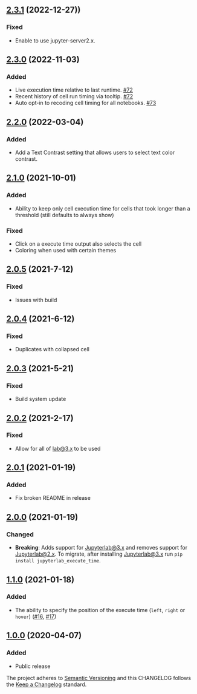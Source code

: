 ## [2.3.1](https://github.com/deshaw/jupyterlab-execute-time/compare/v2.3.0...v2.3.1) (2022-12-27))

### Fixed

- Enable to use jupyter-server2.x.

## [2.3.0](https://github.com/deshaw/jupyterlab-execute-time/compare/v2.2.0...v2.3.0) (2022-11-03)

### Added

- Live execution time relative to last runtime. [#72](https://github.com/deshaw/jupyterlab-execute-time/pull/72)
- Recent history of cell run timing via tooltip. [#72](https://github.com/deshaw/jupyterlab-execute-time/pull/72)
- Auto opt-in to recoding cell timing for all notebooks. [#73](https://github.com/deshaw/jupyterlab-execute-time/pull/73)

## [2.2.0](https://github.com/deshaw/jupyterlab-execute-time/compare/v2.1.0...v2.2.0) (2022-03-04)

### Added

- Add a Text Contrast setting that allows users to select text color contrast.

## [2.1.0](https://github.com/deshaw/jupyterlab-execute-time/compare/v2.0.5...v2.1.0) (2021-10-01)

### Added

- Ability to keep only cell execution time for cells that took longer than a threshold (still defaults to always show)

### Fixed

- Click on a execute time output also selects the cell
- Coloring when used with certain themes

## [2.0.5](https://github.com/deshaw/jupyterlab-execute-time/compare/v2.0.4...v2.0.5) (2021-7-12)

### Fixed

- Issues with build

## [2.0.4](https://github.com/deshaw/jupyterlab-execute-time/compare/v2.0.3...v2.0.4) (2021-6-12)

### Fixed

- Duplicates with collapsed cell

## [2.0.3](https://github.com/deshaw/jupyterlab-execute-time/compare/v2.0.2...v2.0.3) (2021-5-21)

### Fixed

- Build system update

## [2.0.2](https://github.com/deshaw/jupyterlab-execute-time/compare/v2.0.1...v2.0.2) (2021-2-17)

### Fixed

- Allow for all of lab@3.x to be used

## [2.0.1](https://github.com/deshaw/jupyterlab-execute-time/compare/v2.0.0...v2.0.1) (2021-01-19)

### Added

- Fix broken README in release

## [2.0.0](https://github.com/deshaw/jupyterlab-execute-time/compare/v1.1.0...v2.0.0) (2021-01-19)

### Changed

- **Breaking**: Adds support for Jupyterlab@3.x and removes support for Jupyterlab@2.x. To migrate, after installing Jupyterlab@3.x run `pip install jupyterlab_execute_time`.

## [1.1.0](https://github.com/deshaw/jupyterlab-execute-time/compare/v1.0.0...v1.1.0) (2021-01-18)

### Added

- The ability to specify the position of the execute time (`left`, `right` or `hover`) ([#16](https://github.com/deshaw/jupyterlab-execute-time/pull/16), [#17](https://github.com/deshaw/jupyterlab-execute-time/pull/17))

## [1.0.0](https://github.com/deshaw/jupyterlab-execute-time/compare/v1.0.0...v1.0.0) (2020-04-07)

### Added

- Public release

The project adheres to [Semantic Versioning](https://semver.org/spec/v2.0.0.html) and
this CHANGELOG follows the [Keep a Changelog](https://keepachangelog.com/en/1.0.0/) standard.
